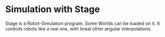 # Simulation with Stage
Stage is a Robot-Simulation program. Some Worlds can be loaded on it. It controls robots like a real one, with lineal other angular interpolations.
